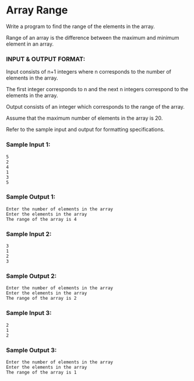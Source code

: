 # Array Range

Write a program to find the range of the elements in the array.

Range of an array is the difference between the maximum and
minimum element in an array.

### INPUT & OUTPUT FORMAT:

Input consists of n+1 integers where n corresponds
to the number of elements in the array.

The first integer corresponds to n and the next n
integers correspond to the elements in the array.

Output consists of an integer which corresponds
to the range of the array.

Assume that the maximum number of elements in the array is 20.

Refer to the sample input and output for formatting specifications.

### Sample Input 1:

```
5
2
4
1
3
5
```

### Sample Output 1:

```
Enter the number of elements in the array
Enter the elements in the array
The range of the array is 4
```

### Sample Input 2:

```
3
1
2
3
```

### Sample Output 2:

```
Enter the number of elements in the array
Enter the elements in the array
The range of the array is 2
```

### Sample Input 3:

```
2
1
2
```

### Sample Output 3:

```
Enter the number of elements in the array
Enter the elements in the array
The range of the array is 1
```
